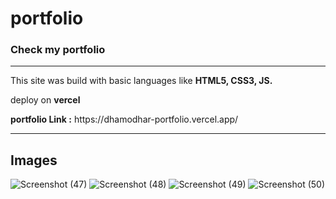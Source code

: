 # portfolio
<h3>Check my portfolio</h3> 
<hr>
<p>This site was build with basic languages like <b> HTML5, CSS3, JS.</b></p>
<p>deploy on <b>vercel</b></p>
<b>portfolio Link :</b> https://dhamodhar-portfolio.vercel.app/
<hr>

<h2>Images</h2> 

![Screenshot (47)](https://github.com/DhamodharG/portfolio/assets/145203520/50f0f6db-981d-46d2-a125-4adef600284d)
![Screenshot (48)](https://github.com/DhamodharG/portfolio/assets/145203520/f6398614-0eef-4668-b0fb-f274452fb19c)
![Screenshot (49)](https://github.com/DhamodharG/portfolio/assets/145203520/dda244a0-efef-46e4-abe5-ac07ecfaa75a)
![Screenshot (50)](https://github.com/DhamodharG/portfolio/assets/145203520/388be7eb-9596-448f-bff1-f49a138c1b84)
